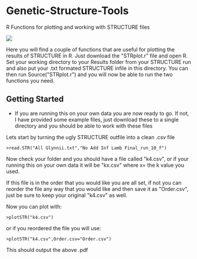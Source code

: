 # Genetic-Structure-Tools
R Functions for plotting and working with STRUCTURE files

<img src="https://static1.squarespace.com/static/54ad6922e4b0ab38fefa18b1/t/57323b9a27d4bdb26406fc50/1462909877175/K%3D4+Plot?format=750w"> 

Here you will find a couple of functions that are useful for plotting the results of STRUCTURE in R. Just download the "STRplot.r" file and open R. Set your working directory to your Results folder from your STRUCTURE run and also put your .txt formated STRUCTURE infile in this directory. You can then run Source("STRplot.r") and you will now be able to run the two functions you need. 

## Getting Started
* If you are running this on your own data you are now ready to go. If not, I have provided some example files, just download these to a single directory and you should be able to work with these files

Lets start by turning the ugly STRUCTURE outfile into a clean .csv file

`>read.STR("All Glynnii.txt","No Add Inf Lamb Final_run_10_f")`

Now check your folder and you should have a file called "k4.csv", or if your running this on your own data it will be "kx.csv" where x= the k value you used. 

If this file is in the order that you would like you are all set, if not you can reorder the file any way that you would like and then save it as "Order.csv", just be sure to keep your original "k4.csv" as well.

Now you can plot with:

`>plotSTR("k4.csv")`

or if you reordered the file you will use:

`>plotSTR("k4.csv",Order.csv="Order.csv")`

This should output the above .pdf





